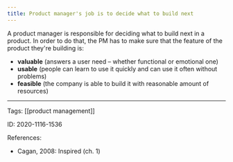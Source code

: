 ```yaml
---
title: Product manager's job is to decide what to build next
---
```


A product manager is responsible for deciding what to build next in a product. In order to do that, the PM has to make sure that the feature of the product they're building is:
- **valuable** (answers a user need – whether functional or emotional one)
- **usable** (people can learn to use it quickly and can use it often without problems)
- **feasible** (the company is able to build it with reasonable amount of resources)

---

Tags: [[product management]]

ID: 2020-1116-1536

References:
- Cagan, 2008: Inspired (ch. 1)